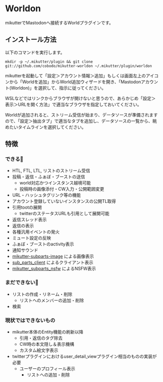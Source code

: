 # Worldon
mikutterでMastodonへ接続するWorldプラグインです。

## インストール方法
以下のコマンドを実行します。

```shell-session
mkdir -p ~/.mikutter/plugin && git clone git://github.com/cobodo/mikutter-worldon ~/.mikutter/plugin/worldon
```

mikutterを起動して「設定＞アカウント情報＞追加」もしくは画面左上のアイコンから「Worldを追加」からWorld追加ウィザードを開き、「Mastodonアカウント(Worldon)」を選択して、指示に従ってください。

WSLなどではリンクからブラウザが開けないと思うので、あらかじめ「設定＞表示＞URLを開く方法」で適当なブラウザを指定しておいてください。

Worldが追加されると、ストリーム受信が始まり、データソースが準備されますので、「設定＞抽出タブ」で適当なタブを追加し、データソースの一覧から、眺めたいタイムラインを選択してください。

## 特徴
### できる🙆
- HTL, FTL, LTL, リストのストリーム受信
- 投稿・返信・ふぁぼ・ブーストの送信
  - world対応かつインスタンス越境可能
  - 投稿時の画像添付・CW入力・公開範囲変更
- URL・ハッシュタグリンク等の機能
- アカウント登録していないインスタンスの公開TL取得
- 引用tootの展開
  - twitterのステータスURLも引用として展開可能
- 返信スレッド表示
- 返信の表示
- 各種汎用イベントの発火
- ミュート設定の反映
- ふぁぼ・ブーストのactivity表示
- 通知サウンド
- [mikutter-subparts-image](https://github.com/moguno/mikutter-subparts-image) による画像表示
- [sub_parts_client](https://github.com/toshia/mikutter-sub-parts-client) によるクライアント表示
- [mikutter_subparts_nsfw](https://github.com/cobodo/mikutter_subparts_nsfw) によるNSFW表示

### まだできない🙅
- リストの作成・リネーム・削除
  - リストへのメンバーの追加・削除
- 検索

### 現状ではできないもの
- mikutter本体のEntity機能の刷新以降
  - 引用・返信のタグ除去
  - CW時の本文隠し＆表示機構
  - カスタム絵文字表示
- twitterプラグインにおけるuser_detail_viewプラグイン相当のものの実装が必要
  - ユーザーのプロフィール表示
    - リストへの追加・削除

